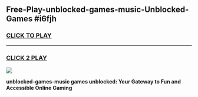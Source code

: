 
## Free-Play-unblocked-games-music-Unblocked-Games #i6fjh
<h3>
<a href="https://news.freeplayer.one?title=unblocked-games-music&ref=8M">CLICK TO PLAY</a></h3>
<hr>

<h3>
<a href="https://news.freeplayer.one?title=unblocked-games-music&ref=8M">CLICK 2 PLAY</a>
  
</h3>

<a href="https://news.freeplayer.one?title=unblocked-games-music&ref=8M"><img src="https://clearcache.store/games.png"></a>


**unblocked-games-music games unblocked: Your Gateway to Fun and Accessible Online Gaming**
